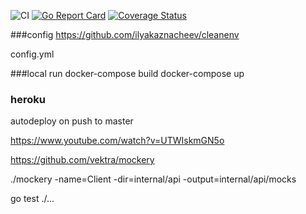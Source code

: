 ![CI](https://github.com/Ivanezko/gonki/workflows/CI/badge.svg?branch=master)
[![Go Report Card](https://goreportcard.com/badge/github.com/Ivanezko/gonki)](https://goreportcard.com/report/github.com/Ivanezko/gonki)
[![Coverage Status](https://codecov.io/github/Ivanezko/gonki/coverage.svg?branch=master)](https://codecov.io/gh/Ivanezko/gonki)


###config
https://github.com/ilyakaznacheev/cleanenv

config.yml

###local run
docker-compose build
docker-compose up

### heroku
autodeploy on push to master

https://www.youtube.com/watch?v=UTWIskmGN5o



https://github.com/vektra/mockery

./mockery -name=Client -dir=internal/api -output=internal/api/mocks

go test ./...




